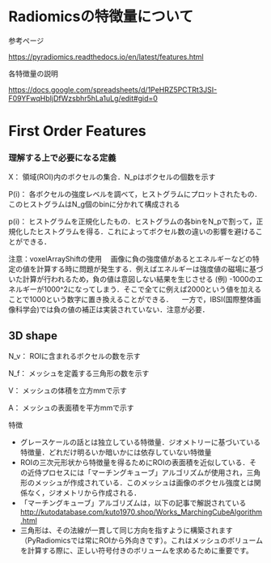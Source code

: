 # Radiomicsの特徴量について

参考ページ

https://pyradiomics.readthedocs.io/en/latest/features.html

各特徴量の説明

https://docs.google.com/spreadsheets/d/1PeHRZ5PCTRt3JSI-F09YFwqHbIjDfWzsbhr5hLa1uLg/edit#gid=0

# First Order Features

### 理解する上で必要になる定義

X：
領域(ROI)内のボクセルの集合．N_pはボクセルの個数を示す

P(i)：
各ボクセルの強度レベルを調べて，ヒストグラムにプロットされたもの．このヒストグラムはN_g個のbinに分かれて構成される

p(i)：
ヒストグラムを正規化したもの．ヒストグラムの各binをN_pで割って，正規化したヒストグラムを得る．これによってボクセル数の違いの影響を避けることができる．

注意：voxelArrayShiftの使用
　画像に負の強度値があるとエネルギーなどの特定の値を計算する時に問題が発生する．例えばエネルギーは強度値の磁場に基づいた計算が行われるため，負の値は意図しない結果を生じさせる
(例) -1000のエネルギーが1000^2になってしまう．そこで全てに例えば2000という値を加えることで1000という数字に置き換えることができる．
　一方で，IBSI(国際整体画像科学会)では負の値の補正は実装されていない．注意が必要．

## 3D shape

N_v：
ROIに含まれるボクセルの数を示す

N_f：
メッシュを定義する三角形の数を示す

V：
メッシュの体積を立方mmで示す

A：
メッシュの表面積を平方mmで示す

特徴

- グレースケールの話とは独立している特徴量．ジオメトリーに基づいている特徴量．どれだけ明るいか暗いかには依存していない特徴量
- ROIの三次元形状から特徴量を得るためにROIの表面積を近似している．その近侍プロセスには「マーチングキューブ」アルゴリズムが使用され，三角形のメッシュが作成されている．このメッシュは画像のボクセル強度とは関係なく，ジオメトリから作成される．
- 「マーチングキューブ」アルゴリズムは，以下の記事で解説されている
http://kutodatabase.com/kuto1970.shop/Works_MarchingCubeAlgorithm.html
- 三角形は、その法線が一貫して同じ方向を指すように構築されます（PyRadiomicsでは常にROIから外向きです）。これはメッシュのボリュームを計算する際に、正しい符号付きのボリュームを求めるために重要です。
